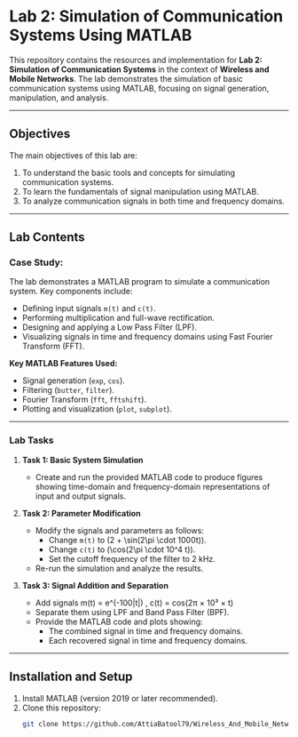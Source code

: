 # Lab 2: Simulation of Communication Systems Using MATLAB  
 
This repository contains the resources and implementation for **Lab 2: Simulation of Communication Systems** in the context of **Wireless and Mobile Networks**. The lab demonstrates the simulation of basic communication systems using MATLAB, focusing on signal generation, manipulation, and analysis.  

---

## Objectives  
The main objectives of this lab are:  
1. To understand the basic tools and concepts for simulating communication systems.  
2. To learn the fundamentals of signal manipulation using MATLAB.  
3. To analyze communication signals in both time and frequency domains.  

---

## Lab Contents  

### **Case Study:**
The lab demonstrates a MATLAB program to simulate a communication system. Key components include:  
- Defining input signals `m(t)` and `c(t)`.  
- Performing multiplication and full-wave rectification.  
- Designing and applying a Low Pass Filter (LPF).  
- Visualizing signals in time and frequency domains using Fast Fourier Transform (FFT).  

**Key MATLAB Features Used:**  
- Signal generation (`exp`, `cos`).  
- Filtering (`butter`, `filter`).  
- Fourier Transform (`fft`, `fftshift`).  
- Plotting and visualization (`plot`, `subplot`).  

---

### **Lab Tasks**  
1. **Task 1: Basic System Simulation**  
   - Create and run the provided MATLAB code to produce figures showing time-domain and frequency-domain representations of input and output signals.  

2. **Task 2: Parameter Modification**  
   - Modify the signals and parameters as follows:  
     - Change `m(t)` to \(2 + \sin(2\pi \cdot 1000t)\).  
     - Change `c(t)` to \(\cos(2\pi \cdot 10^4 t)\).  
     - Set the cutoff frequency of the filter to 2 kHz.  
   - Re-run the simulation and analyze the results.  

3. **Task 3: Signal Addition and Separation**  
   - Add signals m(t) = e^(-100|t|) , c(t) = cos(2π × 10³ × t)
   - Separate them using LPF and Band Pass Filter (BPF).  
   - Provide the MATLAB code and plots showing:  
     - The combined signal in time and frequency domains.  
     - Each recovered signal in time and frequency domains.  

---

## Installation and Setup  
1. Install MATLAB (version 2019 or later recommended).  
2. Clone this repository:  
   ```bash
   git clone https://github.com/AttiaBatool79/Wireless_And_Mobile_Network.git


